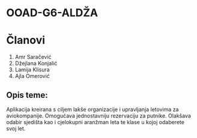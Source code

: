 # OOAD-G6-ALDŽA


# Članovi

1. Amr Saračević  
2. Džejlana Konjalić  
3. Lamija Klisura  
4. Ajla Omerović  

## Opis teme:

Aplikacija kreirana s ciljem lakše organizacije i upravljanja letovima za aviokompanije. Omogućava jednostavniju rezervaciju za putnike. Olakšava odabir sjedišta kao i cjelokupni aranžman leta te klase u kojoj odaberete svoj let.
